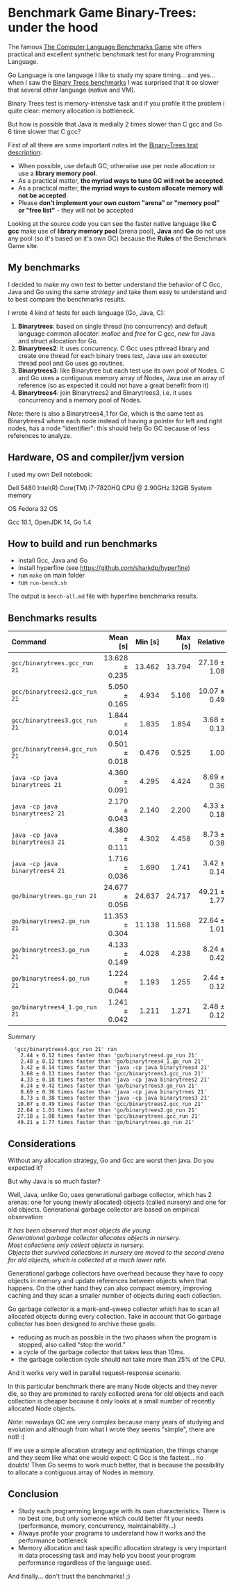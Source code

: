 # Benchmark Game Binary-Trees: under the hood

The famous [The Computer Language Benchmarks Game](https://benchmarksgame-team.pages.debian.net/benchmarksgame/) site offers practical and excellent synthetic benchmark test for many Programming Language. 

Go Language is one language I like to study my spare timing... and yes... when I saw the [Binary Trees benchmarks](https://benchmarksgame-team.pages.debian.net/benchmarksgame/performance/binarytrees.html) I was surprised that it so slower that several other language (native and VM).

Binary Trees test is memory-intensive task and if you profile it the problem i quite clear: memory allocation is bottleneck.

But how is possible that Java is medially 2 times slower than C gcc and Go 6 time slower that C gcc?

First of all there are some important notes int the  [Binary-Trees test description](https://benchmarksgame-team.pages.debian.net/benchmarksgame/description/binarytrees.html#binarytrees): 

* When possible, use default GC; otherwise use per node allocation or use a **library memory pool**.
* As a practical matter, **the myriad ways to tune GC will not be accepted**.
* As a practical matter, **the myriad ways to custom allocate memory will not be accepted**.
* Please **don't implement your own custom "arena" or "memory pool" or "free list"** - they will not be accepted

Looking at the source code you can see the faster native language like **C gcc** make use of **library memory pool** (arena pool), **Java** and **Go** do not use any pool (so it's based on it's own GC) because the **Rules** of the Benchmark Game site.

## My benchmarks 

I decided to make my own test to better understand the behavior of C Gcc, Java and Go using the same *strategy* and take them easy to understand and to best compare the benchmarks results.

I wrote 4 kind of tests for each language (Go, Java, C):

1. **Binarytrees**: based on single thread (no concurrency) and default language common allocator: *malloc* and *free* for C gcc, *new* for Java and struct allocation for Go.
2. **Binarytrees2**: It uses concurrency. C Gcc uses pthread library and create one thread for each binary trees test, Java use an executor thread pool and Go uses go routines.
3. **Binarytrees3**: like Binarytree but each test use its own pool of Nodes. C and Go uses a contiguous memory array of Nodes, Java use an array of reference (so as expected it could not have a great benefit from it)
4. **Binarytrees4**: join Binarytrees2 and Binarytrees3, i.e. it uses concurrency and a memory pool of Nodes. 

Note: there is also a Binarytrees4_1 for Go, which is the same test as Binarytrees4 where each node instead of having a pointer for left and right nodes, has a node "identifier": this should help Go GC because of less references to analyze.


## Hardware, OS and compiler/jvm version

I used my own Dell notebook:

Dell 5480
Intel(R) Core(TM) i7-7820HQ CPU @ 2.90GHz
32GiB System memory

OS Fedora 32 OS

Gcc 10.1, OpenJDK 14, Go 1.4

## How to build and run benchmarks

* install Gcc, Java and Go
* install hyperfine (see https://github.com/sharkdp/hyperfine)
* run `make` on main folder
* run `run-bench.sh` 

The output is `bench-all.md` file with hyperfine benchmarks results.

## Benchmarks results

| Command | Mean [s] | Min [s] | Max [s] | Relative |
|:---|---:|---:|---:|---:|
| `gcc/binarytrees.gcc_run 21` | 13.628 ± 0.235 | 13.462 | 13.794 | 27.18 ± 1.08 |
| `gcc/binarytrees2.gcc_run 21` | 5.050 ± 0.165 | 4.934 | 5.166 | 10.07 ± 0.49 |
| `gcc/binarytrees3.gcc_run 21` | 1.844 ± 0.014 | 1.835 | 1.854 | 3.68 ± 0.13 |
| `gcc/binarytrees4.gcc_run 21` | 0.501 ± 0.018 | 0.476 | 0.525 | 1.00 |
| `java -cp java binarytrees 21` | 4.360 ± 0.091 | 4.295 | 4.424 | 8.69 ± 0.36 |
| `java -cp java binarytrees2 21` | 2.170 ± 0.043 | 2.140 | 2.200 | 4.33 ± 0.18 |
| `java -cp java binarytrees3 21` | 4.380 ± 0.111 | 4.302 | 4.458 | 8.73 ± 0.38 |
| `java -cp java binarytrees4 21` | 1.716 ± 0.036 | 1.690 | 1.741 | 3.42 ± 0.14 |
| `go/binarytrees.go_run 21` | 24.677 ± 0.056 | 24.637 | 24.717 | 49.21 ± 1.77 |
| `go/binarytrees2.go_run 21` | 11.353 ± 0.304 | 11.138 | 11.568 | 22.64 ± 1.01 |
| `go/binarytrees3.go_run 21` | 4.133 ± 0.149 | 4.028 | 4.238 | 8.24 ± 0.42 |
| `go/binarytrees4.go_run 21` | 1.224 ± 0.044 | 1.193 | 1.255 | 2.44 ± 0.12 |
| `go/binarytrees4_1.go_run 21` | 1.241 ± 0.042 | 1.211 | 1.271 | 2.48 ± 0.12 |

Summary
```
  'gcc/binarytrees4.gcc_run 21' ran
    2.44 ± 0.12 times faster than 'go/binarytrees4.go_run 21'
    2.48 ± 0.12 times faster than 'go/binarytrees4_1.go_run 21'
    3.42 ± 0.14 times faster than 'java -cp java binarytrees4 21'
    3.68 ± 0.13 times faster than 'gcc/binarytrees3.gcc_run 21'
    4.33 ± 0.18 times faster than 'java -cp java binarytrees2 21'
    8.24 ± 0.42 times faster than 'go/binarytrees3.go_run 21'
    8.69 ± 0.36 times faster than 'java -cp java binarytrees 21'
    8.73 ± 0.38 times faster than 'java -cp java binarytrees3 21'
   10.07 ± 0.49 times faster than 'gcc/binarytrees2.gcc_run 21'
   22.64 ± 1.01 times faster than 'go/binarytrees2.go_run 21'
   27.18 ± 1.08 times faster than 'gcc/binarytrees.gcc_run 21'
   49.21 ± 1.77 times faster than 'go/binarytrees.go_run 21'
```

## Considerations

Without any allocation strategy, Go and Gcc are worst then java. Do you expected it?

But why Java is so much faster?

Well, Java, unlike Go, uses generational garbage collector, which has 2 arenas: one for young (newly allocated) objects (called nursery) and one for old objects. Generational garbage collector are based on empirical observation: 

*It has been observed that most objects die young.<br/>
Generational garbage collector allocates objects in nursery.<br/> 
Most collections only collect objects in nursery.<br/> 
Objects that survived collections in nursery are moved to the second arena for old objects, which is collected at a much lower rate.*

Generational garbage collectors have overhead because they have to copy objects in memory and update references between objects when that happens. 
On the other hand they can also compact memory, improving caching and they scan a smaller number of objects during each collection.

Go garbage collector is a mark-and-sweep collector which has to scan all allocated objects during every collection. Take in account that Go garbage collector has been designed to archive those goals:

* reducing as much as possible in the two phases when the program is stopped, also called “stop the world.”
* a cycle of the garbage collector that takes less than 10ms.
* the garbage collection cycle should not take more than 25% of the CPU.

And it works very well in parallel request-response scenario.

In this particular benchmark there are many Node objects and they never die, so they are promoted to rarely collected arena for old objects and each collection is cheaper because it only looks at a small number of recently allocated Node objects.

*Note*: nowadays GC are very complex because many years of studying and evolution and although from what I wrote they seems "simple", there are not! :) 

If we use a simple allocation strategy and optimization, the things change and they seem like what one would expect: C Gcc is the fastest... no doubts! Then Go seems to work much better, that is because the possibility to allocate a contiguous array of Nodes in memory.

## Conclusion

* Study each programming language with its own characteristics. There is no best one, but only someone which could better fit your needs (performance, memory, concurrency, maintainability...)  
* Always profile your programs to understand how it works and the performance bottleneck
* Memory allocation and task specific allocation strategy is very important in data processing task and may help you boost your program performance regardless of the language used.


And finally... don't trust the benchmarks! ;)
